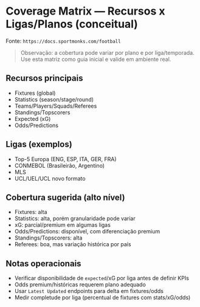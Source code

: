 # Coverage Matrix — Recursos x Ligas/Planos (conceitual)

Fonte: `https://docs.sportmonks.com/football`

> Observação: a cobertura pode variar por plano e por liga/temporada. Use esta matriz como guia inicial e valide em ambiente real.

## Recursos principais
- Fixtures (global)
- Statistics (season/stage/round)
- Teams/Players/Squads/Referees
- Standings/Topscorers
- Expected (xG)
- Odds/Predictions

## Ligas (exemplos)
- Top-5 Europa (ENG, ESP, ITA, GER, FRA)
- CONMEBOL (Brasileirão, Argentino)
- MLS
- UCL/UEL/UCL novo formato

## Cobertura sugerida (alto nível)
- Fixtures: alta
- Statistics: alta, porém granularidade pode variar
- xG: parcial/premium em algumas ligas
- Odds/Predictions: disponível, com diferenciação premium
- Standings/Topscorers: alta
- Referees: boa, mas variação histórica por país

## Notas operacionais
- Verificar disponibilidade de `expected`/xG por liga antes de definir KPIs
- Odds premium/históricas requerem plano adequado
- Usar `Latest Updated` endpoints para delta em fixtures/odds
- Medir completude por liga (percentual de fixtures com stats/xG/odds)
